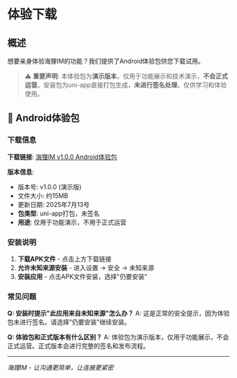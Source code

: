 # 体验下载

## 概述

想要亲身体验海狸IM的功能？我们提供了Android体验包供您下载试用。

> ⚠️ **重要声明**: 本体验包为**演示版本**，仅用于功能展示和技术演示，**不会正式运营**。安装包为uni-app直接打包生成，**未进行签名处理**，仅供学习和体验使用。

## 📱 Android体验包

### 下载信息

**下载链接**: [海狸IM v1.0.0 Android体验包](https://github.com/wsrh8888/beaver-docs/releases/download/v1.0.0/1.0.0.apk)

**版本信息**:
- 版本号: v1.0.0 (演示版)
- 文件大小: 约15MB
- 更新日期: 2025年7月13号
- **包类型**: uni-app打包，未签名
- **用途**: 仅用于功能演示，不用于正式运营

### 安装说明

1. **下载APK文件** - 点击上方下载链接
2. **允许未知来源安装** - 进入设置 → 安全 → 未知来源
3. **安装应用** - 点击APK文件安装，选择"仍要安装"

### 常见问题

**Q: 安装时提示"此应用来自未知来源"怎么办？**
A: 这是正常的安全提示，因为体验包未进行签名。请选择"仍要安装"继续安装。

**Q: 体验包和正式版本有什么区别？**
A: 体验包为演示版本，仅用于功能展示，不会正式运营。正式版本会进行完整的签名和发布流程。

---

*海狸IM - 让沟通更简单，让连接更紧密* 